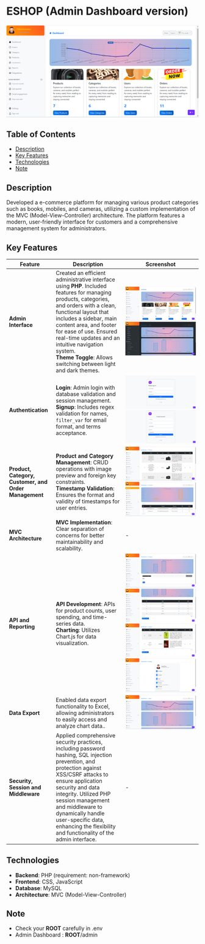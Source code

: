 # ESHOP (Admin Dashboard version)

![Admin Interface](/public/assets/previews/admin/dashboard.png)

## Table of Contents

- [Description](#description)
- [Key Features](#key-features)
- [Technologies](#technologies)
- [Note](#note)

## Description
Developed a e-commerce platform for managing various product categories such as books, mobiles, and cameras, utilizing a custom implementation of the MVC (Model-View-Controller) architecture. The platform features a modern, user-friendly interface for customers and a comprehensive management system for administrators. 

## Key Features

| Feature | Description | Screenshot |
| ------- | ----------- | ---------- |
| **Admin Interface** | Created an efficient administrative interface using **PHP**. Included features for managing products, categories, and orders with a clean, functional layout that includes a sidebar, main content area, and footer for ease of use. Ensured real-time updates and an intuitive navigation system.<br> **Theme Toggle**: Allows switching between light and dark themes. | ![Admin Interface](/public/assets/previews/admin/dashboard.png) ![Admin Interface](/public/assets/previews/admin/toggle-dark.png) |
| **Authentication** | **Login**: Admin login with database validation and session management.<br> **Signup**: Includes regex validation for names, `filter_var` for email format, and terms acceptance. | ![Login Page](/public/assets/previews/admin/login.png) ![Signup Page](/public/assets/previews/admin/signup.png) |
| **Product, Category, Customer, and Order Management** | **Product and Category Management**: CRUD operations with image preview and foreign key constraints.<br> **Timestamp Validation**: Ensures the format and validity of timestamps for user entries. | ![Product Management](/public/assets/previews/admin/products.png) ![Product Management](/public/assets/previews/admin/user_list.png) |
| **MVC Architecture** | **MVC Implementation**: Clear separation of concerns for better maintainability and scalability. | - |
| **API and Reporting** | **API Development**: APIs for product counts, user spending, and time-series data.<br> **Charting**: Utilizes Chart.js for data visualization. | ![API Documentation](/public/assets/previews/admin/category_add_items.png) ![Charts](/public/assets/previews/admin/category.png) ![Charts](/public/assets/previews/admin/products_1.png) ![Charts](/public/assets/previews/admin/settings.png) |
| **Data Export** | Enabled data export functionality to Excel, allowing administrators to easily access and analyze chart data.. | ![Excel Export](/public/assets/previews/admin/reports.png) |
| **Security, Session and Middleware** | Applied comprehensive security practices, including password hashing, SQL injection prevention, and protection against XSS/CSRF attacks to ensure application security and data integrity. Utilized PHP session management and middleware to dynamically handle user-specific data, enhancing the flexibility and functionality of the admin interface. | - |

## Technologies
- **Backend**: PHP (requirement: non-framework)
- **Frontend**: CSS, JavaScript
- **Database**: MySQL
- **Architecture**: MVC (Model-View-Controller)

## Note
 - Check your **ROOT** carefully in .env
 - Admin Dashboard : **ROOT**/admin

